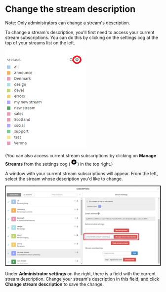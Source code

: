 # Change the stream description

Note: Only administrators can change a stream's description.

To change a stream's description, you'll first need to access
your current stream subscriptions.
You can do this by clicking on the settings cog at the top of
your streams list on the left.

![list of streams](/static/images/help/list-of-streams.png)

(You can also access current stream subscriptions by clicking on
**Manage Streams** from the settings cog (![](/static/images/help/cog.png))
in the top right.)

A window with your current stream subscriptions will appear.
From the left, select the stream whose description you'd like
to change.

![change description field](/static/images/help/change-stream-description.png)

Under **Administrator settings** on the right, there is a field
with the current stream description.
Change your stream's description in this field, and click
**Change stream description** to save the change.
